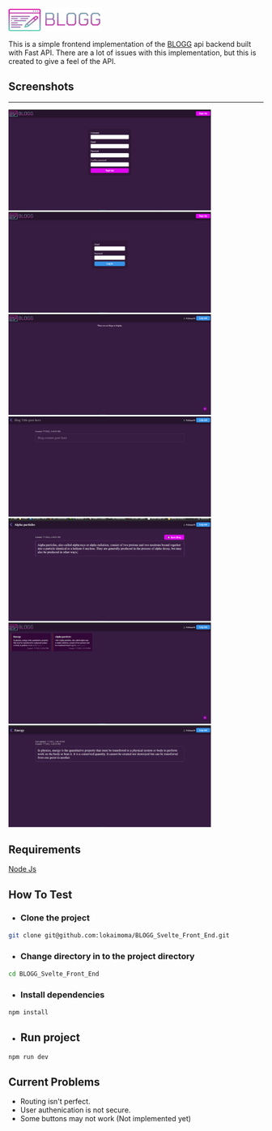 ![BLOGG LOGO](public/static/img/blog_logo.png)

This is a simple frontend implementation of
the [BLOGG](https://github.com/lokaimoma/BLOGG)
api backend built with Fast API. There are a lot
of issues with this implementation, but this is
created to give a feel of the API.

## Screenshots

---
<img src="screenshots/sign_up.png" alt="Sign Up" width=400px> <img src="screenshots/login.png" alt="Login" width=400px>
<img src="screenshots/empty.png" alt="Empty blog" width=400px>
<img src="screenshots/new_blog.png" alt="New blog" width=400px>
<img src="screenshots/insert_blog.png" alt="Insert blog" width=400px>
<img src="screenshots/blog_list.png" alt="Blog list" width=400px>
<img src="screenshots/blog_detail.png" alt="Blog detail" width=400px>

## Requirements

[Node Js](https://nodejs.org/en/)

## How To Test
+ ### Clone the project
```bash
git clone git@github.com:lokaimoma/BLOGG_Svelte_Front_End.git
```
+ ### Change directory in to the project directory
```bash
cd BLOGG_Svelte_Front_End
```
+ ### Install dependencies
```
npm install
```
+ ## Run project
```
npm run dev
```

## Current Problems
+ Routing isn't perfect.
+ User authenication is not secure.
+ Some buttons may not work (Not implemented yet) 
